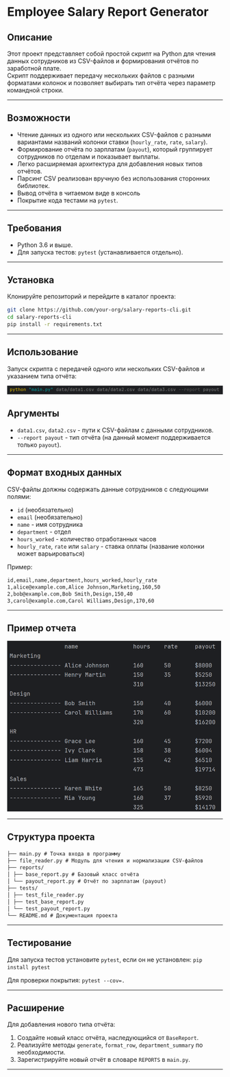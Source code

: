 # Employee Salary Report Generator

## Описание

Этот проект представляет собой простой скрипт на Python для чтения данных сотрудников из CSV-файлов и формирования отчётов по заработной плате.  
Скрипт поддерживает передачу нескольких файлов с разными форматами колонок и позволяет выбирать тип отчёта через параметр командной строки.

---

## Возможности

- Чтение данных из одного или нескольких CSV-файлов с разными вариантами названий колонки ставки (`hourly_rate`, `rate`, `salary`).
- Формирование отчёта по зарплатам (`payout`), который группирует сотрудников по отделам и показывает выплаты.
- Легко расширяемая архитектура для добавления новых типов отчётов.
- Парсинг CSV реализован вручную без использования сторонних библиотек.
- Вывод отчёта в читаемом виде в консоль
- Покрытие кода тестами на `pytest`.

---

## Требования

- Python 3.6 и выше.
- Для запуска тестов: `pytest` (устанавливается отдельно).

---

## Установка

Клонируйте репозиторий и перейдите в каталог проекта:
```bash
git clone https://github.com/your-org/salary-reports-cli.git
cd salary-reports-cli
pip install -r requirements.txt
```
---

## Использование

Запуск скрипта с передачей одного или нескольких CSV-файлов и указанием типа отчёта:

<img src="assets/script-launch_example.png" alt="Пример запуска скрипта"/>

## Аргументы

- `data1.csv`, `data2.csv` - пути к CSV-файлам с данными сотрудников.
- `--report payout` - тип отчёта (на данный момент поддерживается только `payout`).

---

## Формат входных данных

CSV-файлы должны содержать данные сотрудников с следующими полями:

- `id` (необязательно)
- `email` (необязательно)
- `name` - имя сотрудника
- `department` - отдел
- `hours_worked` - количество отработанных часов
- `hourly_rate`, `rate` или `salary` - ставка оплаты (название колонки может варьироваться)

Пример:
```
id,email,name,department,hours_worked,hourly_rate
1,alice@example.com,Alice Johnson,Marketing,160,50
2,bob@example.com,Bob Smith,Design,150,40
3,carol@example.com,Carol Williams,Design,170,60
```
---
## Пример отчета

<img src="assets/payout-report-example.png" alt="Пример отчета payout" width="500"/>

---

## Структура проекта
```
├── main.py # Точка входа в программу
├── file_reader.py # Модуль для чтения и нормализации CSV-файлов
├── reports/
│ ├── base_report.py # Базовый класс отчёта
│ └── payout_report.py # Отчёт по зарплатам (payout)
├── tests/
│ ├── test_file_reader.py
│ ├── test_base_report.py
│ └── test_payout_report.py
└── README.md # Документация проекта
```
---

## Тестирование

Для запуска тестов установите `pytest`, если он не установлен:
```pip install pytest```

Для проверки покрытия:
```pytest --cov=.```

---

## Расширение

Для добавления нового типа отчёта:

1. Создайте новый класс отчёта, наследующийся от `BaseReport`.
2. Реализуйте методы `generate`, `format_row`, `department_summary` по необходимости.
3. Зарегистрируйте новый отчёт в словаре `REPORTS` в `main.py`.

---
